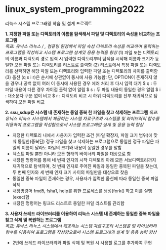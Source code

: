 # linux_system_programming2022
리눅스 시스템 프로그래밍 학습 및 설계 프로젝트

**1. 지정한 파일 또는 디렉토리의 이름을 탐색해서 파일 및 디렉토리의 속성을 비교하는 프로그램**  
*목표: 유닉스 리눅스 / , 컴퓨팅 환경에서 파일 속성 디렉토리 속성을 비교하여 출력하는 프로그램을 작성하고 시스템 프로그램 설계및 응용 능력을 향상*
(1) 파일 또는 디렉토리의 이름과 디렉토리 경로 입력 시 입력한 디렉토리부터 탐색을 시작해 이름과 크기가 동일한 모든 파일 또는 디렉토리를 리스트로 출력함
(2) 리스트에서 특정 파일 또는 디렉토리를 선택하면 해당 파일 또는 디렉토리와 입력한 파일 또는 디렉토리의 차이를 출력함
(3) 옵션 (q s i r)은 순서에 상관없이 동시에 사용 가능함: 단, OPTION이 존재하지 않을 경우나 공백 없이 여러 이 동시에 사용된 경우 에러 처리 후 다시 입력 대기
$ q : 두 파일 내용이 다른 경우 차이점 출력 없이 알림
$ s : 두 파일 내용이 동일한 경우 알림
$ i : 대소문자 구분 없이 비교
$ r : 디렉토리 비교 시 하위 디렉토리를 전부 재귀적으로 탐색하여 모든 파일 비교

**2. ssu_sdup은 시스템 내 존재하는 동일 중복 한 파일을 찾고 삭제하는 프로그램**
*목표: 유닉스 리눅스 시스템에서 제공하는 시스템 자료구조와 시스템콜 및 라이브러리 함수를 이용하여 프로그램을 작성함으로써 시스템 프로그래밍 설계 및 응용 능력 향상*
- 지정한 디렉토리 내에서 사용자가 입력한 조건 (파일 확장자, 파일 크기 범위)에 맞춰 동일한(중복된) 정규 파일을 찾고 삭제하는 프로그램으로 동일한 정규 파일은 파일의 이름이 달라도 파일의 크기와 내용이 동일한 경우를 말함 
- 텍스트 파일 뿐만 아니라 모든 형태의 바이너리 파일을 대상으로 함
- 내장된 명령어를 통해 네 번째 인자의 시작 디렉토리 아래 모든 서브디렉토리까지 재귀적으로 탐색하여, 첫 번째 인자로 주어진 파일과 동일한 중복된 파일을 찾는데, 두 번째 인자와 세 번째 인자 크기 사이의 파일만을 대상으로 찾음
- 동일한 중복 파일이 존재하는 경우, 사용자가 입력한 옵션에 따라 동일한 중복 파일 삭제
- 내장명령어 fmd5, fsha1, help를 위한 프로세스를 생성(fork() 하고 이를 실행(exec)함
- 내장된 명령어는 링크드 리스트로 동일한 파일 리스트를 관리함 

**3. 사용자 쓰레드 라이브러리를 이용하여 리눅스 시스템 내 존재하는 동일한 중복 파일을 찾고 삭제 및 복원하는 프로그램**  
*목표: 유닉스 리눅스 시스템에서 제공하는 시스템 자료구조와 시스템콜 및 라이브러리 함수를 이용하여 프로그램을 작성함으로써 시스템 프로그래밍 설계 및 응용 능력 향상*
- 2번에 쓰레드 라이브러리와 파일 삭제 및 복원 시 사용할 로그를 추가하여 구현
